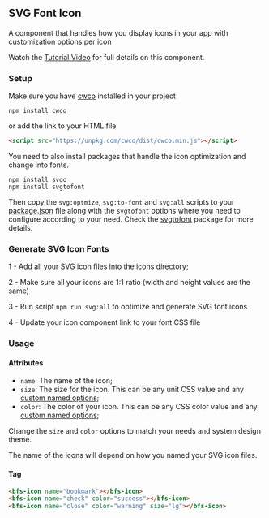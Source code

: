 ## SVG Font Icon 

A component that handles how you display icons in your app with customization options per icon

Watch the [Tutorial Video]() for full details on this component.

### Setup

Make sure you have [cwco](https://cwco.io/) installed in your project

```
npm install cwco
```

or add the link to your HTML file 

```html
<script src="https://unpkg.com/cwco/dist/cwco.min.js"></script>
```

You need to also install packages that handle the icon optimization and change into fonts.

```
npm install svgo
npm install svgtofont
```

Then copy the  `svg:optmize`, `svg:to-font` and `svg:all` scripts to your [package.json]() file along with the
`svgtofont` options where you need to configure according to your need. Check the [svgtofont](https://www.npmjs.com/package/svgtofont)
package for more details.

### Generate SVG Icon Fonts

1 - Add all your SVG icon files into the [icons]() directory;

2 - Make sure all your icons are 1:1 ratio (width and height values are the same)

3 - Run script `npm run svg:all` to optimize and generate SVG font icons

4 - Update your icon component link to your font CSS file

### Usage

#### Attributes

- `name`: The name of the icon;
- `size`: The size for the icon. This can be any unit CSS value and any [custom named options]();
- `color`: The color of your icon. This can be any CSS color value and any [custom named options]();

Change the `size` and `color` options to match your needs and system design theme.

The name of the icons will depend on how you named your SVG icon files.

#### Tag

```html
<bfs-icon name="bookmark"></bfs-icon>
<bfs-icon name="check" color="success"></bfs-icon>
<bfs-icon name="close" color="warning" size="lg"></bfs-icon>
```



